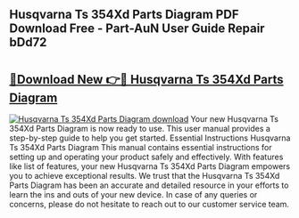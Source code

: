 ## Husqvarna Ts 354Xd Parts Diagram PDF Download Free - Part-AuN User Guide Repair bDd72

# <h2><a href="http://dfl7g7.blite.top/?on=Husqvarna+Ts+354Xd+Parts+Diagram">🔗Download New 👉🔴 Husqvarna Ts 354Xd Parts Diagram</a></h2>

[![Husqvarna Ts 354Xd Parts Diagram download](https://i.imgur.com/lujVjoI.png)](http://dfl7g7.blite.top/?on=Husqvarna+Ts+354Xd+Parts+Diagram)
Your new Husqvarna Ts 354Xd Parts Diagram is now ready to use. This user manual provides a step-by-step guide to help you get started. Essential Instructions Husqvarna Ts 354Xd Parts Diagram This manual contains essential instructions for setting up and operating your product safely and effectively. With features like list of features, your new Husqvarna Ts 354Xd Parts Diagram empowers you to achieve exceptional results. We trust that the Husqvarna Ts 354Xd Parts Diagram has been an accurate and detailed resource in your efforts to learn the ins and outs of your new device. In case of any queries or concerns, please do not hesitate to reach out to our customer service team.
